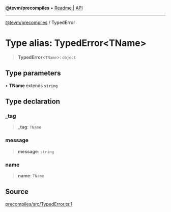 **@tevm/precompiles** • [Readme](../README.md) \| [API](../globals.md)

***

[@tevm/precompiles](../README.md) / TypedError

# Type alias: TypedError\<TName\>

> **TypedError**\<`TName`\>: `object`

## Type parameters

• **TName** extends `string`

## Type declaration

### \_tag

> **\_tag**: `TName`

### message

> **message**: `string`

### name

> **name**: `TName`

## Source

[precompiles/src/TypedError.ts:1](https://github.com/evmts/tevm-monorepo/blob/main/packages/precompiles/src/TypedError.ts#L1)
